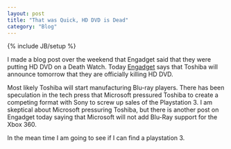 ```yaml
---
layout: post
title: "That was Quick, HD DVD is Dead"
category: "Blog"
---
```

{% include JB/setup %}

I made a blog post over the weekend that Engadget said that they were putting HD DVD on a Death Watch. Today [Engadget](http://www.engadget.com/2008/02/18/toshiba-expected-to-announce-death-of-hd-dvd-tomorrow-stop-sale/) says that Toshiba will announce tomorrow that they are officially killing HD DVD.

Most likely Toshiba will start manufacturing Blu-ray players. There has been speculation in the tech press that Microsoft pressured Toshiba to create a competing format with Sony to screw up sales of the Playstation 3\. I am skeptical about Microsoft pressuring Toshiba, but there is another post on Engadget today saying that Microsoft will not add Blu-Ray support for the Xbox 360.

In the mean time I am going to see if I can find a playstation 3\.